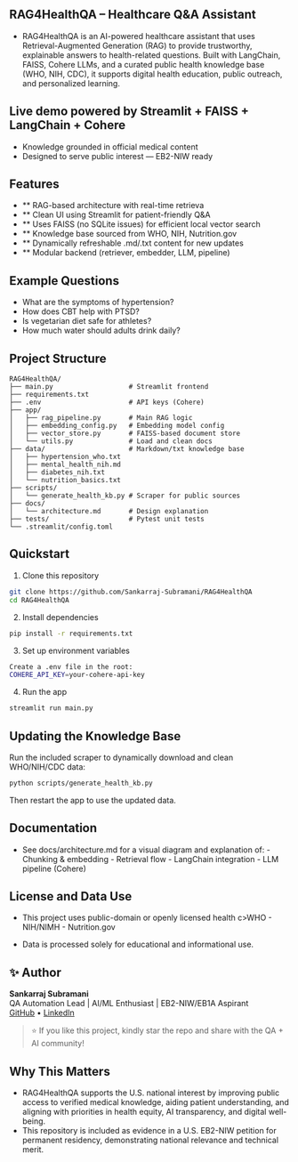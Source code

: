 ## RAG4HealthQA – Healthcare Q&A Assistant
- RAG4HealthQA is an AI-powered healthcare assistant that uses Retrieval-Augmented Generation (RAG) to provide trustworthy, explainable answers to health-related questions. Built with LangChain, FAISS, Cohere LLMs, and a curated public health knowledge base (WHO, NIH, CDC), it supports digital health education, public outreach, and personalized learning.

## Live demo powered by Streamlit + FAISS + LangChain + Cohere
- Knowledge grounded in official medical content
- Designed to serve public interest — EB2-NIW ready

## Features
- ** RAG-based architecture with real-time retrieva
- ** Clean UI using Streamlit for patient-friendly Q&A
- ** Uses FAISS (no SQLite issues) for efficient local vector search
- ** Knowledge base sourced from WHO, NIH, Nutrition.gov
- ** Dynamically refreshable .md/.txt content for new updates
- ** Modular backend (retriever, embedder, LLM, pipeline)
## Example Questions
- What are the symptoms of hypertension?
- How does CBT help with PTSD?
- Is vegetarian diet safe for athletes?
- How much water should adults drink daily?

## Project Structure
```
RAG4HealthQA/
├── main.py                   # Streamlit frontend
├── requirements.txt
├── .env                      # API keys (Cohere)
├── app/
│   ├── rag_pipeline.py       # Main RAG logic
│   ├── embedding_config.py   # Embedding model config
│   ├── vector_store.py       # FAISS-based document store
│   └── utils.py              # Load and clean docs
├── data/                     # Markdown/txt knowledge base
│   ├── hypertension_who.txt
│   ├── mental_health_nih.md
│   ├── diabetes_nih.txt
│   └── nutrition_basics.txt
├── scripts/
│   └── generate_health_kb.py # Scraper for public sources
├── docs/
│   └── architecture.md       # Design explanation
├── tests/                    # Pytest unit tests
└── .streamlit/config.toml
```
## Quickstart
1. Clone this repository
```bash
git clone https://github.com/Sankarraj-Subramani/RAG4HealthQA
cd RAG4HealthQA
```
2. Install dependencies
```bash
pip install -r requirements.txt
```
3. Set up environment variables
```bash
Create a .env file in the root:
COHERE_API_KEY=your-cohere-api-key
```
4. Run the app
```bash
streamlit run main.py
```
## Updating the Knowledge Base
Run the included scraper to dynamically download and clean WHO/NIH/CDC data:
```bash
python scripts/generate_health_kb.py
```
Then restart the app to use the updated data.
## Documentation
- See docs/architecture.md for a visual diagram and explanation of: - Chunking & embedding - Retrieval flow - LangChain integration - LLM pipeline (Cohere)

## License and Data Use
- This project uses public-domain or openly licensed health c>WHO - NIH/NIMH - Nutrition.gov

- Data is processed solely for educational and informational use.
## ✨ Author

**Sankarraj Subramani**  
QA Automation Lead | AI/ML Enthusiast | EB2-NIW/EB1A Aspirant  
[GitHub](https://github.com/Sankarraj-Subramani) • [LinkedIn](https://www.linkedin.com/in/sankarraj-subramani-34254757)

> ⭐ If you like this project, kindly star the repo and share with the QA + AI community!

## Why This Matters
- RAG4HealthQA supports the U.S. national interest by improving public access to verified medical knowledge, aiding patient understanding, and aligning with priorities in health equity, AI transparency, and digital well-being.
- This repository is included as evidence in a U.S. EB2-NIW petition for permanent residency, demonstrating national relevance and technical merit.
